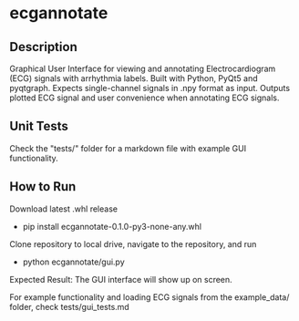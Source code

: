 # ecgannotate

## Description

Graphical User Interface for viewing and annotating Electrocardiogram (ECG) signals with arrhythmia labels. Built with Python, PyQt5 and pyqtgraph. Expects single-channel signals in .npy format as input. Outputs plotted ECG signal and user convenience when annotating ECG signals. 

## Unit Tests

Check the "tests/" folder for a markdown file with example GUI functionality.

## How to Run

Download latest .whl release

- pip install ecgannotate-0.1.0-py3-none-any.whl

Clone repository to local drive, navigate to the repository, and run

- python ecgannotate/gui.py

Expected Result: The GUI interface will show up on screen.

For example functionality and loading ECG signals from the example_data/ folder, check tests/gui_tests.md
